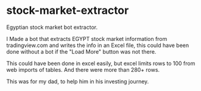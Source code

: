 # stock-market-extractor
Egyptian stock market bot extractor.

I Made a bot that extracts EGYPT stock market information from tradingview.com and writes the info in an Excel file, this could have been done without a bot if the "Load More" button was not there.

This could have been done in excel easily, but excel limits rows to 100 from web imports of tables. And there were more than 280+ rows.

This was for my dad, to help him in his investing journey.

